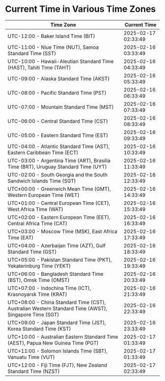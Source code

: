 # Current Time in Various Time Zones

| Time Zone | Current Time |
|-----------|--------------|
| UTC-12:00 - Baker Island Time (BIT) | 2025-02-17 02:33:49 |
| UTC-11:00 - Niue Time (NUT), Samoa Standard Time (SST) | 2025-02-16 03:33:49 |
| UTC-10:00 - Hawaii-Aleutian Standard Time (HAST), Tahiti Time (TAHT) | 2025-02-16 04:33:49 |
| UTC-09:00 - Alaska Standard Time (AKST) | 2025-02-16 05:33:49 |
| UTC-08:00 - Pacific Standard Time (PST) | 2025-02-16 06:33:49 |
| UTC-07:00 - Mountain Standard Time (MST) | 2025-02-16 07:33:49 |
| UTC-06:00 - Central Standard Time (CST) | 2025-02-16 08:33:49 |
| UTC-05:00 - Eastern Standard Time (EST) | 2025-02-16 09:33:49 |
| UTC-04:00 - Atlantic Standard Time (AST), Eastern Caribbean Time (ECT) | 2025-02-16 10:33:49 |
| UTC-03:00 - Argentina Time (ART), Brasília Time (BRT), Uruguay Standard Time (UYT) | 2025-02-16 11:33:49 |
| UTC-02:00 - South Georgia and the South Sandwich Islands Time (SGT) | 2025-02-16 12:33:49 |
| UTC±00:00 - Greenwich Mean Time (GMT), Western European Time (WET) | 2025-02-16 14:33:49 |
| UTC+01:00 - Central European Time (CET), West Africa Time (WAT) | 2025-02-16 15:33:49 |
| UTC+02:00 - Eastern European Time (EET), Central Africa Time (CAT) | 2025-02-16 16:33:49 |
| UTC+03:00 - Moscow Time (MSK), East Africa Time (EAT) | 2025-02-16 17:33:49 |
| UTC+04:00 - Azerbaijan Time (AZT), Gulf Standard Time (GST) | 2025-02-16 18:33:49 |
| UTC+05:00 - Pakistan Standard Time (PKT), Yekaterinburg Time (YEKT) | 2025-02-16 19:33:49 |
| UTC+06:00 - Bangladesh Standard Time (BST), Omsk Time (OMST) | 2025-02-16 20:33:49 |
| UTC+07:00 - Indochina Time (ICT), Krasnoyarsk Time (KRAT) | 2025-02-16 21:33:49 |
| UTC+08:00 - China Standard Time (CST), Australian Western Standard Time (AWST), Singapore Time (SGT) | 2025-02-16 22:33:49 |
| UTC+09:00 - Japan Standard Time (JST), Korea Standard Time (KST) | 2025-02-16 23:33:49 |
| UTC+10:00 - Australian Eastern Standard Time (AEST), Papua New Guinea Time (PGT) | 2025-02-17 01:33:49 |
| UTC+11:00 - Solomon Islands Time (SBT), Vanuatu Time (VUT) | 2025-02-17 01:33:49 |
| UTC+12:00 - Fiji Time (FJT), New Zealand Standard Time (NZST) | 2025-02-17 02:33:49 |
